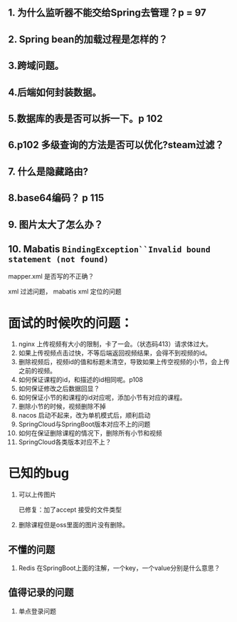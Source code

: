 ## 1. 为什么监听器不能交给Spring去管理？p = 97

## 2. Spring bean的加载过程是怎样的？

## 3.跨域问题。

## 4.后端如何封装数据。

## 5.数据库的表是否可以拆一下。p 102

## 6.p102 多级查询的方法是否可以优化?steam过滤？

## 7. 什么是隐藏路由?

## 8.base64编码？ p 115

## 9. 图片太大了怎么办？

## 10. Mabatis  `BindingException``Invalid bound statement (not found)`

mapper.xml 是否写的不正确？

xml 过滤问题， mabatis xml 定位的问题



# 面试的时候吹的问题：

1. nginx 上传视频有大小的限制，卡了一会。（状态码413）请求体过大。
2. 如果上传视频点击过快，不等后端返回视频结果，会得不到视频的id。
3. 删除视频后，视频id的值和标题未清空，导致如果上传空视频的小节，会上传之前的视频。
4. 如何保证课程的id，和描述的id相同呢。p108
5. 如何保证修改之后数据回显？
6. 如何保证小节的和课程的id对应呢，添加小节有对应的课程。
7. 删除小节的时候，视频删除不掉
8. nacos 启动不起来，改为单机模式后，顺利启动
9. SpringCloud与SpringBoot版本对应不上的问题
10. 如何在保证删除课程的情况下，删除所有小节和视频
11. SpringCloud各类版本对应不上？

# 已知的bug

1. 可以上传图片

   已修复：加了accept 接受的文件类型

2. 删除课程但是oss里面的图片没有删除。

## 不懂的问题

1. Redis 在SpringBoot上面的注解，一个key，一个value分别是什么意思？

## 值得记录的问题

1. 单点登录问题

